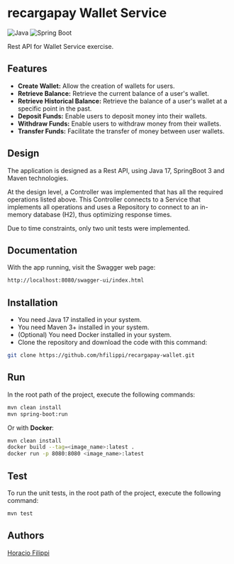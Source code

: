 # recargapay Wallet Service
![Java](https://img.shields.io/badge/Java-%23ED8B00.svg?logo=openjdk&logoColor=white) ![Spring Boot](https://img.shields.io/badge/Spring%20Boot-6DB33F?logo=springboot&logoColor=fff)

Rest API for Wallet Service exercise.

## Features
- **Create Wallet:** Allow the creation of wallets for users.
- **Retrieve Balance:** Retrieve the current balance of a user's wallet.
- **Retrieve Historical Balance:** Retrieve the balance of a user's wallet at a specific point in the past.
- **Deposit Funds:** Enable users to deposit money into their wallets.
- **Withdraw Funds:** Enable users to withdraw money from their wallets.
- **Transfer Funds:** Facilitate the transfer of money between user wallets.

## Design
The application is designed as a Rest API, using Java 17, SpringBoot 3 and Maven technologies.

At the design level, a Controller was implemented that has all the required operations listed above. This Controller connects to a Service that implements all operations and uses a Repository to connect to an in-memory database (H2), thus optimizing response times.

Due to time constraints, only two unit tests were implemented.

## Documentation
With the app running, visit the Swagger web page:

```sh
http://localhost:8080/swagger-ui/index.html
```

## Installation
- You need Java 17 installed in your system.
- You need Maven 3+ installed in your system.
- (Optional) You need Docker installed in your system.
- Clone the repository and download the code with this command:

```sh
git clone https://github.com/hfilippi/recargapay-wallet.git
```

## Run
In the root path of the project, execute the following commands:

```sh
mvn clean install
mvn spring-boot:run
```

Or with **Docker**:

```sh
mvn clean install
docker build --tag=<image_name>:latest .
docker run -p 8080:8080 <image_name>:latest
```

## Test
To run the unit tests, in the root path of the project, execute the following command:

```sh
mvn test
```

## Authors
[Horacio Filippi](mailto:hfilippi@gmail.com)
